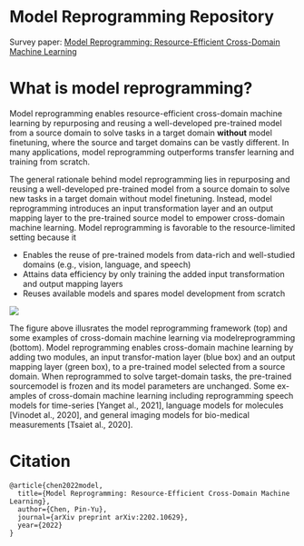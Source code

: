 # Model Reprogramming Repository

Survey paper: [Model Reprogramming: Resource-Efficient Cross-Domain Machine Learning](https://arxiv.org/abs/2202.10629)

# What is model reprogramming? 
Model reprogramming enables resource-efficient cross-domain machine learning by repurposing and reusing a well-developed pre-trained model from a source domain to solve tasks in a target domain **without** model finetuning, where the source and target domains can be vastly different. In many applications, model reprogramming outperforms transfer learning and training from scratch.

The general rationale behind model reprogramming lies in repurposing and reusing a well-developed pre-trained model from a source domain to solve new tasks in a target domain without model finetuning. Instead, model reprogramming introduces an input transformation layer and an output mapping layer to the pre-trained source model to empower cross-domain machine learning. Model reprogramming is favorable to the resource-limited setting because it 
* Enables the reuse of pre-trained models from data-rich and well-studied domains (e.g., vision, language, and speech)
* Attains data efficiency by only training the added input transformation and output mapping layers
* Reuses available models and spares model development from scratch

![](https://i.imgur.com/KURlKKq.png)

The figure above illusrates the model reprogramming framework (top) and  some  examples  of  cross-domain  machine  learning  via  modelreprogramming  (bottom).    Model  reprogramming  enables  cross-domain machine learning by adding two modules, an input transfor-mation layer (blue box) and an output mapping layer (green box), to a pre-trained model selected from a source domain.   When reprogrammed  to  solve  target-domain  tasks,  the  pre-trained  sourcemodel is frozen and its model parameters are unchanged. Some ex-amples of cross-domain machine learning including reprogramming speech models for time-series [Yanget al., 2021], language models for molecules [Vinodet al., 2020], and general imaging models for bio-medical measurements [Tsaiet al., 2020].

# Citation

```
@article{chen2022model,
  title={Model Reprogramming: Resource-Efficient Cross-Domain Machine Learning},
  author={Chen, Pin-Yu},
  journal={arXiv preprint arXiv:2202.10629},
  year={2022}
}
```


